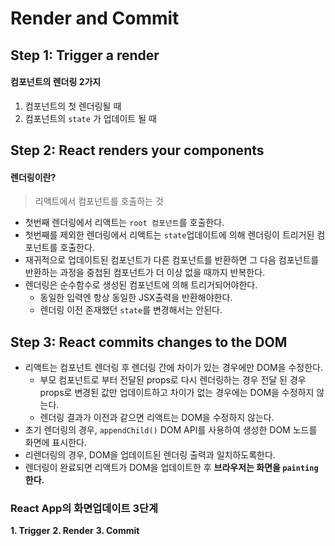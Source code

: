 # Render and Commit

## Step 1: Trigger a render

#### 컴포넌트의 렌더링 2가지

1. 컴포넌트의 첫 렌더링될 때
2. 컴포넌트의 `state` 가 업데이트 될 때

## Step 2: React renders your components

#### 렌더링이란?
> 리액트에서 컴포넌트를 호출하는 것

- 첫번째 렌더링에서 리액트는 `root 컴포넌트`를 호출한다.
- 첫번째를 제외한 렌더링에서 리액트는 `state`업데이트에 의해 렌더링이 트리거된 컴포넌트를 호출한다.
- 재귀적으로 업데이트된 컴포넌트가 다른 컴포넌트를 반환하면 그 다음 컴포넌트를 반환하는 과정을 중첩된 컴포넌트가 더 이상 없을 때까지 반복한다.
- 렌더링은 순수함수로 생성된 컴포넌트에 의해 트리거되어야한다.
  - 동일한 입력엔 항상 동일한 JSX출력을 반환해야한다.
  - 렌더링 이전 존재했던 `state`를 변경해서는 안된다.

## Step 3: React commits changes to the DOM

- 리액트는 컴포넌트 렌더링 후 렌더링 간에 차이가 있는 경우에만 DOM을 수정한다.
  - 부모 컴포넌트로 부터 전달된 props로 다시 렌더링하는 경우 전달 된 경우 props로 변경된 값만 업데이트하고 차이가 없는 경우에는 DOM을 수정하지 않는다.
  - 렌더링 결과가 이전과 같으면 리액트는 DOM을 수정하지 않는다.
- 초기 렌더링의 경우, `appendChild()` DOM API를 사용하여 생성한 DOM 노드를 화면에 표시한다.
- 리렌더링의 경우, DOM을 업데이트된 렌더링 출력과 일치하도록한다.
- 렌더링이 완료되면 리액트가 DOM을 업데이트한 후 **브라우저는 화면을 `painting`한다.**


### React App의 화면업데이트 3단계

**1. Trigger**
**2. Render**
**3. Commit**